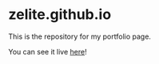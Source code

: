 # zelite.github.io

This is the repository for my portfolio page.

You can see it live [here](http://zelite.github.io)!
